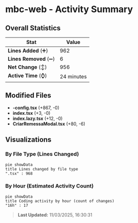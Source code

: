 # mbc-web - Activity Summary 

## Overall Statistics

| Stat                   | Value                                                             |
| ---------------------- | ----------------------------------------------------------------- |
| **Lines Added** (➕)   | 962                                          |
| **Lines Removed** (➖) | 6                                        |
| **Net Change** (↕)    | 956                |
| **Active Time** (⌚)   | 24 minutes |


## Modified Files
- **-config.tsx** (+867, -0)
- **index.tsx** (+3, -0)
- **index.lazy.tsx** (+12, -0)
- **CriarRemessaModal.tsx** (+80, -6)

## Visualizations

### By File Type (Lines Changed)

```mermaid
pie showData
title Lines changed by file type
".tsx" : 968
```

### By Hour (Estimated Activity Count)

```mermaid
pie showData
title Coding activity by hour (count of changes)
"16h" : 17
```


> **Last Updated:** 11/03/2025, 16:30:31
